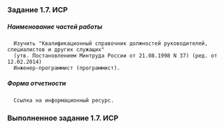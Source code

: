 ### Задание 1.7. ИСР

##### Наименование частей работы
      
      Изучить "Квалификационный справочник должностей руководителей, специалистов и других служащих"
      (утв. Постановлением Минтруда России от 21.08.1998 N 37) (ред. от 12.02.2014) 
      Инженер-программист (программист).

##### Форма отчетности
      
      Ссылка на информационный ресурс.

### Выполненное задание 1.7. ИСР

